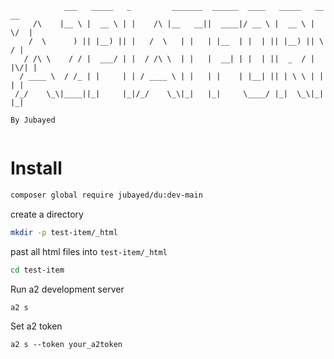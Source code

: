 ```
            ___   _____   _         _______  ______  ____   _____   __  __ 
     /\    |__ \ |  __ \ | |    /\ |__   __||  ____|/ __ \ |  __ \ |  \/  |
    /  \      ) || |__) || |   /  \   | |   | |__  | |  | || |__) || \  / |
   / /\ \    / / |  ___/ | |  / /\ \  | |   |  __| | |  | ||  _  / | |\/| |
  / ____ \  / /_ | |     | | / ____ \ | |   | |    | |__| || | \ \ | |  | |
 /_/    \_\|____||_|     |_|/_/    \_\|_|   |_|     \____/ |_|  \_\|_|  |_|
                                                                       By Jubayed
                                                                           
```

# Install
```sh
composer global require jubayed/du:dev-main
```

create a directory
```sh
mkdir -p test-item/_html
```

past all html files into `test-item/_html`

```sh
cd test-item
```

Run a2 development server
```sh
a2 s
```

Set a2 token
```env
a2 s --token your_a2token
```
